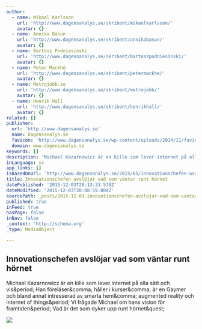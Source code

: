 ```yaml
---
author:
  - name: Mikael Karlsson
    url: 'http://www.dagensanalys.se/skribent/mikaelkarlsson/'
    avatar: {}
  - name: Annika Basun
    url: 'http://www.dagensanalys.se/skribent/annikabasun/'
    avatar: {}
  - name: Bartosz Podniesinski
    url: 'http://www.dagensanalys.se/skribent/bartoszpodniesinski/'
    avatar: {}
  - name: Peter Mackhé
    url: 'http://www.dagensanalys.se/skribent/petermackhe/'
    avatar: {}
  - name: Metrojobb.se
    url: 'http://www.dagensanalys.se/skribent/metrojobb/'
    avatar: {}
  - name: Henrik Hall
    url: 'http://www.dagensanalys.se/skribent/henrikhall/'
    avatar: {}
related: []
publisher:
  url: 'http://www.dagensanalys.se'
  name: Dagensanalys.se
  favicon: 'http://www.dagensanalys.se/wp-content/uploads/2014/11/favicon.png'
  domain: www.dagensanalys.se
keywords: []
description: 'Michael Kazarnowicz är en kille som lever internet på alla sätt och vis. Han föreläser, håller i kurser, är en Gaymer och bland annat intresserad av smarta hem, augmented reality och internet of things. Vi frågade Michael om hans vision för framtiden. Vad är det som dyker upp runt hörnet?'
inLanguage: sv
app_links: []
isBasedOnUrl: 'http://www.dagensanalys.se/2015/05/innovationschefen-avslojar-vad-vi-kan-vanta-oss-runt-hornet/'
title: Innovationschefen avslöjar vad som väntar runt hörnet
datePublished: '2015-12-03T20:13:33.570Z'
dateModified: '2015-12-03T20:08:59.804Z'
sourcePath: _posts/2015-12-03-innovationschefen-avslojar-vad-som-vantar-runt-hornet.md
published: true
inFeed: true
hasPage: false
inNav: false
_context: 'http://schema.org'
_type: MediaObject

---
```

<article style=""><h1>Innovationschefen avslöjar vad som väntar runt hörnet</h1><p>Michael Kazarnowicz är en kille som lever internet på alla sätt och vis&amp;period; Han föreläser&amp;comma; håller i kurser&amp;comma; är en Gaymer och bland annat intresserad av smarta hem&amp;comma; augmented reality och internet of things&amp;period; Vi frågade Michael om hans vision för framtiden&amp;period; Vad är det som dyker upp runt hörnet&amp;quest;</p><img src="http://www.dagensanalys.se/wp-content/uploads/2015/05/micke-by-fredrik-wass-630x346.jpg" /></article>
